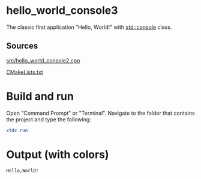 # hello_world_console3

The classic first application "Hello, World!" with [xtd::console](../../../../src/xtd.core/include/xtd/basic_console.h) class.

## Sources

[src/hello_world_console2.cpp](src/hello_world_console.cpp)

[CMakeLists.txt](CMakeLists.txt)

# Build and run

Open "Command Prompt" or "Terminal". Navigate to the folder that contains the project and type the following:

```cmake
xtdc run
```

# Output (with colors)

```
Hello,World!
```

